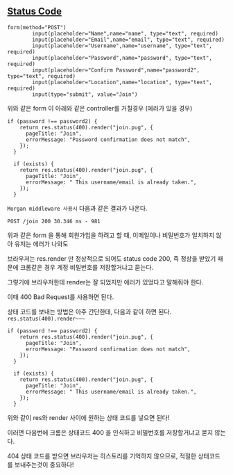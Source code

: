 ## [Status Code](https://en.wikipedia.org/wiki/List_of_HTTP_status_codes)

```
form(method="POST")
        input(placeholder="Name",name="name", type="text", required)
        input(placeholder="Email",name="email", type="text", required)
        input(placeholder="Username",name="username", type="text", required)
        input(placeholder="Password",name="password", type="text", required)
        input(placeholder="Confirm Password",name="password2", type="text", required)
        input(placeholder="Location",name="location", type="text", required)
        input(type="submit", value="Join")
```

위와 같은 form 이 아래와 같은 controller를 거칠경우 (에러가 있을 경우)

```
if (password !== password2) {
    return res.status(400).render("join.pug", {
      pageTitle: "Join",
      errorMessage: "Password confirmation does not match",
    });
  }

  if (exists) {
    return res.status(400).render("join.pug", {
      pageTitle: "Join",
      errorMessage: " This username/email is already taken.",
    });
  }
```

`Morgan middleware 사용시` 다음과 같은 결과가 나온다.

```
POST /join 200 30.346 ms - 981
```

위과 같은 form 을 통해 회원가입을 하려고 할 때, 이메일이나 비밀번호가 일치하지 않아 유저는 에러가 나와도

브라우저는 res.render 만 정상적으로 되어도 status code 200, 즉 정상을 받았기 때문에 크롬같은 경우 계정 비밀번호를 저장할거냐고 묻는다.

그렇기에 브라우저한테 render는 잘 되었지만 에러가 있었다고 말해줘야 한다.

이때 400 Bad Request를 사용하면 된다.

상태 코드를 보내는 방법은 아주 간단한데, 다음과 같이 하면 된다. `res.status(400).render~~~`

```
if (password !== password2) {
    return res.status(400).render("join.pug", {
      pageTitle: "Join",
      errorMessage: "Password confirmation does not match",
    });
  }

  if (exists) {
    return res.status(400).render("join.pug", {
      pageTitle: "Join",
      errorMessage: " This username/email is already taken.",
    });
  }
```

위와 같이 res와 render 사이에 원하는 상태 코드를 넣으면 된다!

이러면 다음번에 크롬은 상태코드 400 을 인식하고 비밀번호를 저장할거냐고 묻지 않는다.

404 상태 코드를 받으면 브라우저는 히스토리를 기억하지 않으므로, 적절한 상태코드를 보내주는것이 중요하다!
